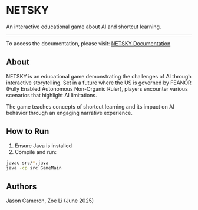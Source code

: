 # NETSKY

An interactive educational game about AI and shortcut learning.

---
To access the documentation, please visit: [NETSKY Documentation](https://v2.jasoncameron.dev/netsky/src/netsky_doc/)

## About

NETSKY is an educational game demonstrating the challenges of AI through interactive storytelling. Set in a future where
the US is governed by FEANOR (Fully Enabled Autonomous Non-Organic Ruler), players encounter various scenarios that
highlight AI limitations.

The game teaches concepts of shortcut learning and its impact on AI behavior through an engaging narrative experience.

## How to Run

1. Ensure Java is installed
2. Compile and run:

```bash
javac src/*.java
java -cp src GameMain
```

## Authors

Jason Cameron, Zoe Li (June 2025)

